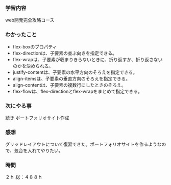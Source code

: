 ### 学習内容
web開発完全攻略コース
### わかったこと
- flex-boxのプロパティ
- flex-directionは、子要素の並ぶ向きを指定できる。
- flex-wrapは、子要素が収まりきらないときに、折り返すか、折り返さないのかを決められる。
- justify-contentは、子要素の水平方向のそろえを指定できる。
- align-itemsは、子要素の垂直方向のそろえを指定できる。
- align-contentは、子要素の複数行にしたときのそろえ。
- flex-flowは、flex-directionとflex-wrapをまとめて指定できる。
### 次にやる事
続き
ポートフォリオサイト作成
### 感想
グリッドレイアウトについて復習できた。ポートフォリオサイトを作るようなので、気合を入れてやりたい。

### 時間
２ｈ
総：４８８ｈ
